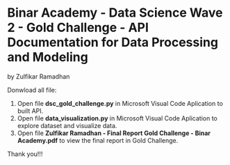 # Binar Academy - Data Science Wave 2 - Gold Challenge - API Documentation for Data Processing and Modeling
by Zulfikar Ramadhan

Donwload all file:
1. Open file **dsc_gold_challenge.py** in Microsoft Visual Code Aplication to built API.
2. Open file **data_visualization.py** in Microsoft Visual Code Aplication to explore dataset and visualize data.
3. Open file **Zulfikar Ramadhan - Final Report Gold Challenge - Binar Academy.pdf** to view the final report in Gold Challenge.

Thank you!!!
